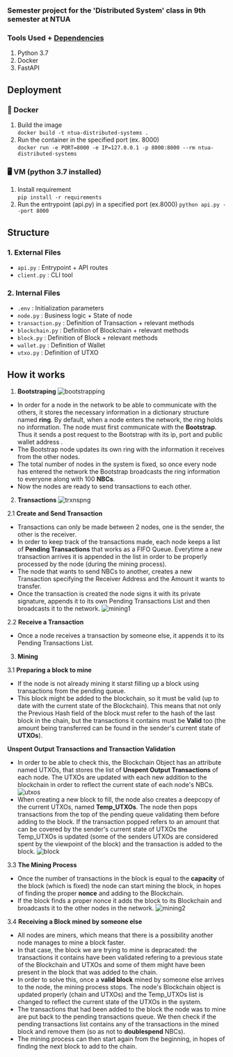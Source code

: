
### Semester project for the 'Distributed System' class in 9th semester at NTUA

### Tools Used + [Dependencies](https://github.com/nickbel7/ntua-distributed-systems/blob/master/requirements.txt)
1. Python 3.7
2. Docker
3. FastAPI

## Deployment
### 🐳 Docker
1. Build the image <br>
   `docker build -t ntua-distributed-systems .`
2. Run the container in the specified port (ex. 8000) <br>
   `docker run -e PORT=8000 -e IP=127.0.0.1 -p 8000:8000 --rm ntua-distributed-systems`
### 🖥️ VM (python 3.7 installed)
1. Install requirement <br>
    `pip install -r requirements`
2. Run the entrypoint (api.py) in a specified port (ex.8000)
    `python api.py --port 8000`

## Structure
### 1. External Files
 - `api.py` :  Entrypoint + API routes
 - `client.py` : CLI tool
### 2. Internal Files
- `.env` : Initialization parameters
-  `node.py` : Business logic + State of node
-  `transaction.py` : Definition of Transaction + relevant methods
-  `blockchain.py` : Definition of Blockchain + relevant methods
-  `block.py` : Definition of Block + relevant methods
-  `wallet.py` : Definition of Wallet
-  `utxo.py` : Definition of UTXO

## How it works
1. **Bootstraping**
![bootstrapping](https://user-images.githubusercontent.com/94255085/227728144-01632b30-4df5-454a-a7d7-5060f41049f2.png)
* In order for a node in the network to be able to communicate with the others, it stores the necessary information in a dictionary structure named **ring**. By default, when a node enters the network, the ring holds no information. The node must first communicate with the **Bootstrap**. Thus it sends a post request to the Bootstrap with its ip, port and public wallet address . 
* The Bootstrap node updates its own ring with the information it receives from the other nodes. 
* The total number of nodes in the system is fixed, so once every node has entered the network the Bootstrap broadcasts the ring information to everyone along with 100 **NBCs**. 
* Now the nodes are ready to send transactions to each other. 


2. **Transactions**
![trxnspng](https://user-images.githubusercontent.com/94255085/227729654-36368774-da94-435c-9406-9f2b377df0a9.png)

2.1 **Create and Send Transaction**
* Transactions can only be made between 2 nodes, one is the sender, the other is the receiver. 
* In order to keep track of the transactions made, each node keeps a list of **Pending Transactions** that works as a FIFO Queue. 
Everytime a new transaction arrives it is appended in the list in order to be properly processed by the node  (during the mining process).
* The node that wants to send NBCs to another, creates a new Transaction specifying the Receiver Address and the Amount it wants to transfer.
* Once the transaction is created the node signs it with its private signature, appends it to its own Pending Transactions List and then  broadcasts it to the network. 
![mining1](https://user-images.githubusercontent.com/94255085/227732053-f502c412-0e2c-41d9-9681-035afc09bcc1.png)

2.2 **Receive a Transaction**
* Once a node receives a transaction by someone else, it appends it to its Pending Transactions List.

3. **Mining**

3.1 **Preparing a block to mine**
* If the node is not already mining it starst filling up a block using transactions from the pending queue. 
* This block might be added to the blockchain, so it must be valid (up to date with the current state of the Blockchain). This means that not only the Previous Hash field of the block must refer to the hash of the last block in the chain, but the transactions it contains must be **Valid** too (the amount being transferred can be found in the sender's current state of **UTXOs**). 

**Unspent Output Transactions and Transaction Validation**
* In order to be able to check this, the Blockchain Object has an attribute named UTXOs, that stores the list of **Unspent Output Transactions** of each node. The UTXOs are updated with each new addition to the blockchain in order to reflect the current state of each node's NBCs.
![utxos](https://user-images.githubusercontent.com/94255085/227732179-9776d321-ecbe-4799-84ae-1c9a4c9a9213.png)
* When creating a new block to fill, the node also creates a deepcopy of the current UTXOs, named **Temp_UTXOs**. The node then pops transactions from the top of the pending queue validating them before adding to the block. If the transaction popped refers to an amount that can be covered by the sender's current state of UTXOs the Temp_UTXOs is updated (some of the senders UTXOs are considered spent by the viewpoint of the block) and the transaction is added to the block. 
![block](https://user-images.githubusercontent.com/94255085/227732936-2f62f7e9-a4a6-4053-a9ab-0f9fcb9248bc.png)

3.3 **The Mining Process**
* Once the number of transactions in the block is equal to the **capacity** of the block (which is fixed) the node can start mining the block, in hopes of finding the proper **nonce** and adding to the Blockchain.  
* If the block finds a proper nonce it adds the block to its Blockchain and broadcasts it to the other nodes in the network.
![mining2](https://user-images.githubusercontent.com/94255085/227733572-296f389b-26cf-4836-9ddc-a263f06e58c9.png)

3.4 **Receiving a Block mined by someone else**
* All nodes are miners, which means that there is a possibility another node manages to mine a block faster.
* In that case, the block we are trying to mine is depracated: the transactions it contains have been validated refering to a previous state of the Blockchain and UTXOs and some of them might have been present in the block that was added to the chain. 
* In order to solve this, once a **valid block** mined by someone else arrives to the node, the mining process stops. The node's Blockchain object is updated properly (chain and UTXOs) and the Temp_UTXOs list is changed to reflect the current state of the UTXOs in the system.
* The transactions that had been added to the block the node was to mine are put back to the pending transactions queue. We then check if the pending transactions list contains any of the transactions in the mined block and remove them (so as not to **doublespend** NBCs).
* The mining process can then start again from the beginning, in hopes of finding the next block to add to the chain.
 
